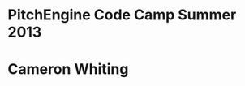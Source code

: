 # PitchEngine Code Camp Summer 2013
# Cameron Whiting
<!-- stuff goes here, correct? -->
<!--also, can I use the terminal at all, or no? -->